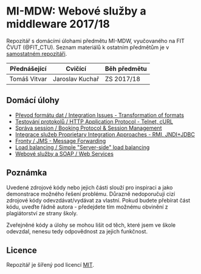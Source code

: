 # MI-MDW: Webové služby a middleware 2017/18

Repozitář s domácími úlohami předmětu MI-MDW, vyučovaného na FIT ČVUT (@FIT_CTU).
Seznam materiálů k ostatním předmětům je v [samostatném repozitáři](https://github.com/josefdolezal/fit-cvut).

| Přednášející | Cvičící         | Běh předmětu |
|--------------|-----------------|--------------|
| Tomáš Vitvar | Jaroslav Kuchař | ZS 2017/18   |

## Domácí úlohy

* [Převod formátu dat / Integration Issues - Transformation of formats](assignment-01)
* [Testování protokolů / HTTP Application Protocol - Telnet, cURL](assignment-02)
* [Správa session / Booking Protocol & Session Management](assignment-03)
* [Integrace služeb Proprietary Integration Approaches - RMI, JNDI+JDBC](assignment-04)
* [Fronty / JMS - Message Forwarding](assignment-05)
* [Load balancing / Simple "Server-side" load balancing](assignment-06)
* [Webové služby a SOAP / Web Services](assignment-07)

## Poznámka
Uvedené zdrojové kódy nebo jejich části slouží pro inspiraci a jako demonstrace
možného řešení problému. Důrazně nedoporučuji cizí zdrojové kódy odevzdávat/vydávat za vlastní. Pokud budete přebírat část kódu, uveďte řádně autora - předejdete tím možnému obvinění z plagiátorství ze strany školy.

Zveřejněné kódy a úlohy se mohou lišit od těch, které jsem ve škole odevzdal, nenesu tedy odpovědnost za jejich funkčnost.

## Licence
Repozitář je šířený pod licencí [MIT](LICENSE).